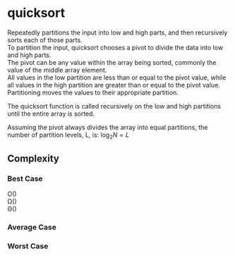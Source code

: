 # quicksort
Repeatedly partitions the input into low and high parts, and then recursively sorts each of those parts.  
To partition the input, quicksort chooses a pivot to divide the data into low and high parts.  
The pivot can be any value within the array being sorted, commonly the value of the middle array element.  
All values in the low partition are less than or equal to the pivot value, while all values in the high partition are greater than or equal to the pivot value.  Partitioning moves the values to their appropriate partition.

The quicksort function is called recursively on the low and high partitions until the entire array is sorted.

Assuming the pivot always divides the array into equal partitions, the number of partition levels, L, is:
$`\log_{2}N = L`$

## Complexity
### Best Case
O()  
Ω()  
Θ()  

### Average Case

### Worst Case
